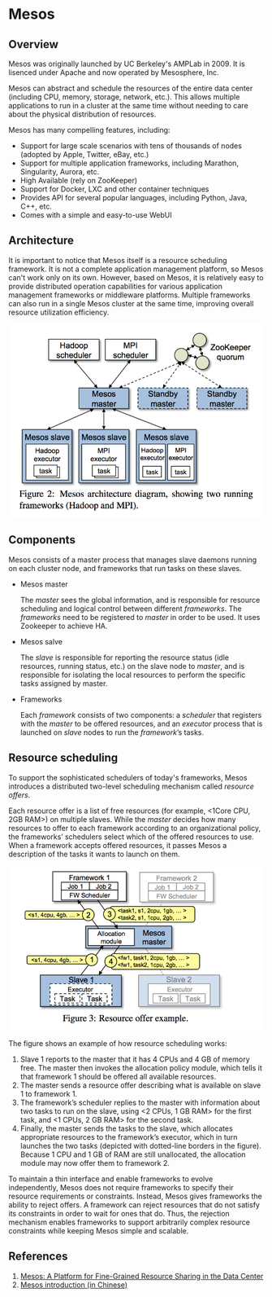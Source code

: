 # Mesos

## Overview

Mesos was originally launched by UC Berkeley's AMPLab in 2009. It is lisenced under Apache and now operated by Mesosphere, Inc.

Mesos can abstract and schedule the resources of the entire data center (including CPU, memory, storage, network, etc.). This allows multiple applications to run in a cluster at the same time without needing to care about the physical distribution of resources.

Mesos has many compelling features, including:

- Support for large scale scenarios with tens of thousands of nodes (adopted by Apple, Twitter, eBay, etc.)
- Support for multiple application frameworks, including Marathon, Singularity, Aurora, etc.
- High Available (rely on ZooKeeper)
- Support for Docker, LXC and other container techniques
- Provides API for several popular languages, including Python, Java, C++, etc.
- Comes with a simple and easy-to-use WebUI

## Architecture

It is important to notice that Mesos itself is a resource scheduling framework. It is not a complete application management platform, so Mesos can't work only on its own. However, based on Mesos, it is relatively easy to provide distributed operation capabilities for various application management frameworks or middleware platforms. Multiple frameworks can also run in a single Mesos cluster at the same time, improving overall resource utilization efficiency.

![Figure 1](mesos-architecture.png)

## Components

Mesos consists of a master process that manages slave daemons running on each cluster node, and frameworks that run tasks on these slaves.

- Mesos master

    The _master_ sees the global information, and is responsible for resource scheduling and logical control between different _frameworks_. The _frameworks_ need to be registered to _master_ in order to be used. It uses Zookeeper to achieve HA.

- Mesos salve

    The _slave_ is responsible for reporting the resource status (idle resources, running status, etc.) on the slave node to _master_, and is responsible for isolating the local resources to perform the specific tasks assigned by master.

- Frameworks

    Each _framework_ consists of two components: a _scheduler_ that registers with the _master_ to be offered resources, and an _executor_ process that is launched on _slave_ nodes to run the _framework_’s tasks.

## Resource scheduling
To support the sophisticated schedulers of today's frameworks, Mesos introduces a distributed two-level scheduling mechanism called _resource offers_.

Each resource offer is a list of free resources (for example, <1Core CPU, 2GB RAM>) on multiple slaves. While the _master_ decides how many resources to offer to each framework according to an organizational policy, the frameworks’ schedulers select which of the offered resources to use. When a framework accepts offered resources, it passes Mesos a description of the tasks it wants to launch on them.

![Figure 2](mesos-scheduling.png)

The figure shows an example of how resource scheduling works:

1. Slave 1 reports to the master that it has 4 CPUs and 4 GB of memory free. The master then invokes the allocation policy module, which tells it that framework 1 should be offered all available resources.
2. The master sends a resource offer describing what is available on slave 1 to framework 1.
3. The framework’s scheduler replies to the master with information about two tasks to run on the slave, using <2 CPUs, 1 GB RAM> for the first task, and <1 CPUs, 2 GB RAM> for the second task.
4. Finally, the master sends the tasks to the slave, which allocates appropriate resources to the framework’s executor, which in turn launches the two tasks (depicted with dotted-line borders in the figure). Because 1 CPU and 1 GB of RAM are still unallocated, the allocation module may now offer them to framework 2.

To maintain a thin interface and enable frameworks to evolve independently, Mesos does not require frameworks to specify their resource requirements or constraints. Instead, Mesos gives frameworks the ability to reject offers. A framework can reject resources that do not satisfy its constraints in order to wait for ones that do. Thus, the rejection mechanism enables frameworks to support arbitrarily complex resource constraints while keeping Mesos simple and scalable.

## References
1. [Mesos: A Platform for Fine-Grained Resource Sharing in the Data Center](https://people.eecs.berkeley.edu/~alig/papers/mesos.pdf)
2. [Mesos introduction (in Chinese)](https://yeasy.gitbooks.io/docker_practice/mesos/intro.html)
